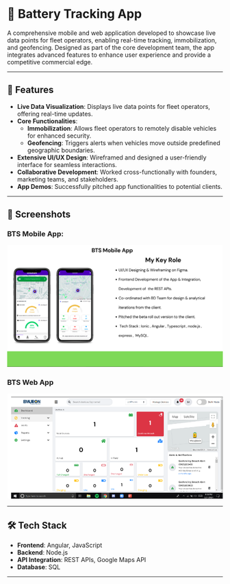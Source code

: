 # 🔋 Battery Tracking App

A comprehensive mobile and web application developed to showcase live data points for fleet operators, enabling real-time tracking, immobilization, and geofencing. Designed as part of the core development team, the app integrates advanced features to enhance user experience and provide a competitive commercial edge.

---

## 🚀 Features

- **Live Data Visualization**: Displays live data points for fleet operators, offering real-time updates.
- **Core Functionalities**:
  - **Immobilization**: Allows fleet operators to remotely disable vehicles for enhanced security.
  - **Geofencing**: Triggers alerts when vehicles move outside predefined geographic boundaries.
- **Extensive UI/UX Design**: Wireframed and designed a user-friendly interface for seamless interactions.
- **Collaborative Development**: Worked cross-functionally with founders, marketing teams, and stakeholders.
- **App Demos**: Successfully pitched app functionalities to potential clients.

---

## 📸 Screenshots

### BTS Mobile App:
![Immobilization Feature](./BTS3.png)

### BTS Web App
![Immobilization Feature](./BTS1.png)

---

## 🛠️ Tech Stack

- **Frontend**: Angular, JavaScript
- **Backend**: Node.js
- **API Integration**: REST APIs, Google Maps API
- **Database**: SQL

---
